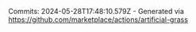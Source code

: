 Commits: 2024-05-28T17:48:10.579Z - Generated via https://github.com/marketplace/actions/artificial-grass
<br>

